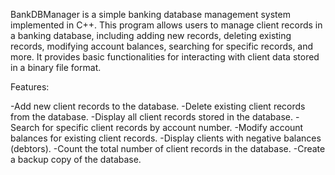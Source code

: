 BankDBManager is a simple banking database management system implemented in C++. This program allows users to manage client records in a banking database, including adding new records, deleting existing records, modifying account balances, searching for specific records, and more. It provides basic functionalities for interacting with client data stored in a binary file format.

Features:

-Add new client records to the database.
-Delete existing client records from the database.
-Display all client records stored in the database.
-Search for specific client records by account number.
-Modify account balances for existing client records.
-Display clients with negative balances (debtors).
-Count the total number of client records in the database.
-Create a backup copy of the database.

